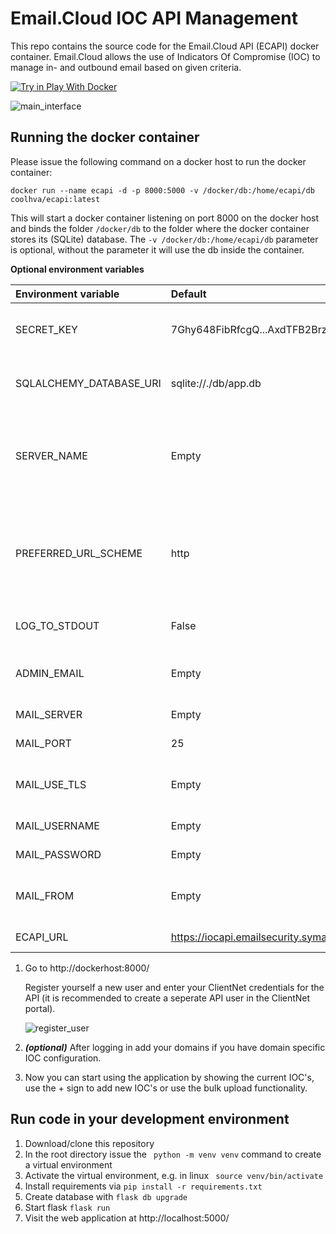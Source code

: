 

# Email.Cloud IOC API Management
This repo contains the source code for the Email.Cloud API (ECAPI) docker container. Email.Cloud allows the use of Indicators Of Compromise (IOC) to manage in- and outbound email based on given criteria.

<a href="https://labs.play-with-docker.com/?stack=https://raw.githubusercontent.com/coolhva/ecapi/google-colab/pwd.yml">
  <img src="https://raw.githubusercontent.com/play-with-docker/stacks/master/assets/images/button.png" alt="Try in Play With Docker"/>
</a>


![main_interface](https://raw.githubusercontent.com/coolhva/ecapi/main/docs/ecapi_main.png)

## Running the docker container
Please issue the following command on a docker host to run the docker container:
```shell
docker run --name ecapi -d -p 8000:5000 -v /docker/db:/home/ecapi/db coolhva/ecapi:latest
```
This will start a docker container listening on port 8000 on the docker host and binds the folder ```/docker/db``` to the folder where the docker container stores its (SQLite) database. The ```-v /docker/db:/home/ecapi/db``` parameter is optional, without the parameter it will use the db inside the container.

**Optional environment variables**

|Environment variable|Default|Description
|:---|:---|:--|
|SECRET_KEY|7Ghy648FibRfcgQ...AxdTFB2Brz|Used by the Flask server to encrypt sessions|
|SQLALCHEMY_DATABASE_URI|sqlite://./db/app.db|Used to point to a database that holds the users and domains|
|SERVER_NAME|Empty|External url used generate link in password reset email (test first without setting this parameter)|
|PREFERRED_URL_SCHEME|http|Used in conjunction with SERVER_NAME, https if TLS is used (test first without setting this parameter)|
|LOG_TO_STDOUT|False|If True logs will send to STDOUT|
|ADMIN_EMAIL|Empty|Administrator email to receive errors from the application|
|MAIL_SERVER|Empty|IP or DNS name of mail server|
|MAIL_PORT|25|TCP Port of mailserver|
|MAIL_USE_TLS|Empty|If set to True it will use TLS when sending email|
|MAIL_USERNAME|Empty|Username for the mailserver|
|MAIL_PASSWORD|Empty|Password for the mailserver|
|MAIL_FROM|Empty|From Email address used in password reset mail|
|ECAPI_URL|https://iocapi.emailsecurity.symantec.com/|Base URL for IOC API|

1. Go to http://dockerhost:8000/

   Register yourself a new user and enter your ClientNet credentials for the API (it is recommended to create a seperate API user in the ClientNet portal).
   
   ![register_user](https://raw.githubusercontent.com/coolhva/ecapi/main/docs/register.png)
   
2. ***(optional)*** After logging in add your domains if you have domain specific IOC configuration.
3. Now you can start using the application by showing the current IOC's, use the + sign to add new IOC's or use the bulk upload functionality.

## Run code in your development environment

1. Download/clone this repository
2. In the root directory issue the ``` python -m venv venv``` command to create a virtual environment
3. Activate the virtual environment, e.g. in linux ``` source venv/bin/activate```
4. Install requirements via ```pip install -r requirements.txt```
5. Create database with ```flask db upgrade```
5. Start flask ```flask run```
6. Visit the web application at http://localhost:5000/
